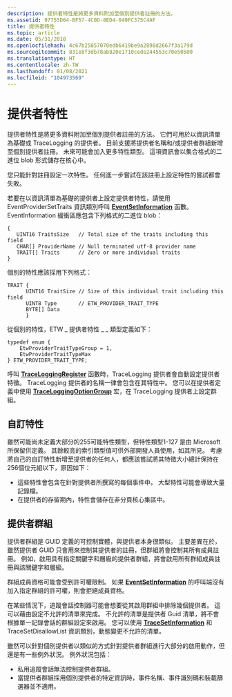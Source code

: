 ```yaml
---
description: 提供者特性是將更多資料附加至個別提供者註冊的方法。
ms.assetid: 97755D64-BF57-4C0D-8ED4-040FC375C4AF
title: 提供者特性
ms.topic: article
ms.date: 05/31/2018
ms.openlocfilehash: 4c67b25857070edb6419be9a2898d2667f3a179d
ms.sourcegitcommit: 831e8f3db78ab820e1710cede244553c70e50500
ms.translationtype: HT
ms.contentlocale: zh-TW
ms.lasthandoff: 01/08/2021
ms.locfileid: "104973569"
---
```

# <a name="provider-traits"></a>提供者特性

提供者特性是將更多資料附加至個別提供者註冊的方法。 它們可用於以資訊清單為基礎或 TraceLogging 的提供者。 目前支援將提供者名稱和/或提供者群組新增至個別提供者註冊。 未來可能會加入更多特性類型。 這項資訊會以集合格式的二進位 blob 形式儲存在核心中。

您只能針對註冊設定一次特性。 任何進一步嘗試在該註冊上設定特性的嘗試都會失敗。

若要在以資訊清單為基礎的提供者上設定提供者特性，請使用 EventProviderSetTraits 資訊類別呼叫 [**EventSetInformation**](/windows/desktop/api/Evntprov/nf-evntprov-eventsetinformation) 函數。 EventInformation 緩衝區應包含下列格式的二進位 blob：

``` syntax
{
   UINT16 TraitsSize   // Total size of the traits including this field
   CHAR[] ProviderName // Null terminated utf-8 provider name
   TRAIT[] Traits      // Zero or more individual traits
}
```

個別的特性應該採用下列格式：

``` syntax
TRAIT {
      UINT16 TraitSize // Size of this individual trait including this field
      UINT8 Type       // ETW_PROVIDER_TRAIT_TYPE
      BYTE[] Data
      }
```

從個別的特性，ETW \_ 提供者特性 \_ \_ 類型定義如下：

``` syntax
typedef enum {
    EtwProviderTraitTypeGroup = 1,
    EtwProviderTraitTypeMax
} ETW_PROVIDER_TRAIT_TYPE;
```

呼叫 [**TraceLoggingRegister**](/windows/win32/api/traceloggingprovider/nf-traceloggingprovider-traceloggingregister) 函數時，TraceLogging 提供者會自動設定提供者特徵。 TraceLogging 提供者的名稱一律會包含在其特性中。 您可以在提供者定義中使用 [**TraceLoggingOptionGroup**](/windows/win32/api/traceloggingprovider/nf-traceloggingprovider-traceloggingoptiongroup) 宏，在 TraceLogging 提供者上設定群組。

## <a name="custom-traits"></a>自訂特性

雖然可能尚未定義大部分的255可能特性類型，但特性類型1-127 是由 Microsoft 所保留供定義。 其餘較高的索引類型值可供外部開發人員使用，如其所見。 考慮將自己的自訂特性新增至提供者的任何人，都應該嘗試將其特徵大小總計保持在256個位元組以下，原因如下：

-   這些特性會包含在針對提供者所撰寫的每個事件中。 大型特性可能會導致大量記錄檔。
-   在提供者的存留期內，特性會儲存在非分頁核心集區中。

## <a name="provider-groups"></a>提供者群組

提供者群組是 GUID 定義的可控制實體，與提供者本身很類似。 主要差異在於，雖然提供者 GUID 只會用來控制其提供者的註冊，但群組將會控制其所有成員註冊。 例如，啟用具有指定關鍵字和層級的提供者群組，將會啟用所有群組成員註冊與該關鍵字和層級。

群組成員資格可能會受到許可權限制。 如果 [**EventSetInformation**](/windows/desktop/api/Evntprov/nf-evntprov-eventsetinformation) 的呼叫端沒有加入指定群組的許可權，則會拒絕成員資格。

在某些情況下，追蹤會話控制器可能會想要從其啟用群組中排除幾個提供者。 這可以藉由設定不允許的清單來完成。 不允許的清單是提供者 Guid 清單，將不會根據單一記錄會話的群組設定來啟用。 您可以使用 [**TraceSetInformation**](/windows/win32/api/evntrace/nf-evntrace-tracesetinformation) 和 TraceSetDisallowList 資訊類別，動態變更不允許的清單。

雖然可以針對個別提供者以類似的方式針對提供者群組進行大部分的啟用動作，但還是有一些例外狀況。 例外狀況包括：

-   私用追蹤會話無法控制提供者群組。
-   當提供者群組採用個別提供者的特定資訊時，事件名稱、事件識別碼和裝載篩選器並不適用。

 

 
